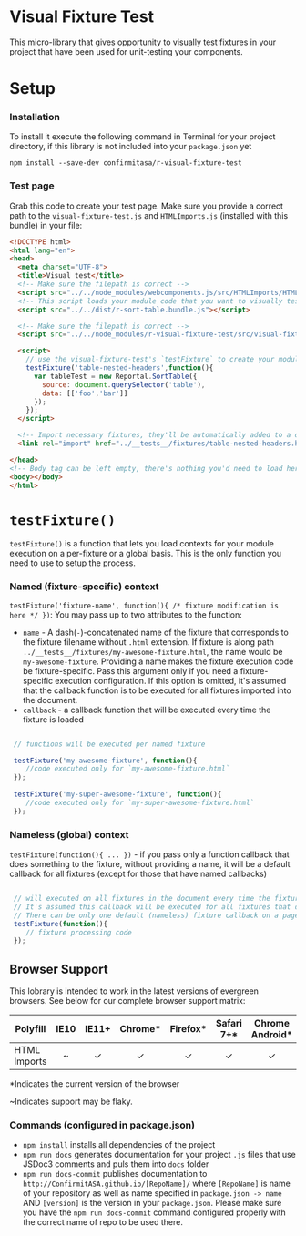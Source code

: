 
# Visual Fixture Test

This micro-library that gives opportunity to visually test fixtures in your project that have been used for unit-testing your components.

# Setup

### Installation

To install it execute the following command in Terminal for your project directory, if this library is not included into your `package.json` yet

```
npm install --save-dev confirmitasa/r-visual-fixture-test
```

### Test page

Grab this code to create your test page. Make sure you provide a correct path to the `visual-fixture-test.js` and `HTMLImports.js` (installed with this bundle) in your file:

``` html
<!DOCTYPE html>
<html lang="en">
<head>
  <meta charset="UTF-8">
  <title>Visual test</title>
  <!-- Make sure the filepath is correct -->
  <script src="../../node_modules/webcomponents.js/src/HTMLImports/HTMLImports.js"></script>
  <!-- This script loads your module code that you want to visually test on your fixtures-->
  <script src="../../dist/r-sort-table.bundle.js"></script>

  <!-- Make sure the filepath is correct -->
  <script src="../../node_modules/r-visual-fixture-test/src/visual-fixture-test.js"></script>

  <script>
    // use the visual-fixture-test's `testFixture` to create your module's execution context for a fixture
    testFixture('table-nested-headers',function(){
      var tableTest = new Reportal.SortTable({
        source: document.querySelector('table'),
        data: [['foo','bar']]
      });
    });
  </script>

  <!-- Import necessary fixtures, they'll be automatically added to a dropdown on that page for selection. The first fixture in this import list will load on pageload. Make sure the path is correct-->
  <link rel="import" href="../__tests__/fixtures/table-nested-headers.html">

</head>
<!-- Body tag can be left empty, there's nothing you'd need to load here -->
<body></body>
</html>
```

# `testFixture()`

`testFixture()` is a function that lets you load contexts for your module execution on a per-fixture or a global basis. This is the only function you need to use to setup the process.

### Named (fixture-specific) context

`testFixture('fixture-name', function(){ /* fixture modification is here */ })`: You may pass up to two attributes to the function:

* `name` - A dash(`-`)-concatenated name of the fixture that corresponds to the fixture filename without `.html` extension.  If fixture is along path `../__tests__/fixtures/my-awesome-fixture.html`, the name would be `my-awesome-fixture`. Providing a name makes the fixture execution code be fixture-specific. Pass this argument only if you need a fixture-specific execution configuration. If this option is omitted, it's assumed that the callback function is to be executed for all fixtures imported into the document.
* `callback` - a callback function that will be executed every time the fixture is loaded

``` javascript

 // functions will be executed per named fixture

 testFixture('my-awesome-fixture', function(){
    //code executed only for `my-awesome-fixture.html`
 });
 
 testFixture('my-super-awesome-fixture', function(){
    //code executed only for `my-super-awesome-fixture.html`
 });

 ```

### Nameless (global) context

`testFixture(function(){ ... })` - if you pass only a function callback that does something to the fixture, without providing a name, it will be a default callback for all fixtures (except for those that have named callbacks)


``` javascript

 // will executed on all fixtures in the document every time the fixture is loaded.
 // It's assumed this callback will be executed for all fixtures that don't have a fixture-specific code. 
 // There can be only one default (nameless) fixture callback on a page
 testFixture(function(){
    // fixture processing code
 });

 ```

## Browser Support

This lobrary is intended to work in the latest versions of evergreen browsers. See below
for our complete browser support matrix:

| Polyfill   | IE10 | IE11+ | Chrome* | Firefox* | Safari 7+* | Chrome Android* | Mobile Safari* |
| ---------- |:----:|:-----:|:-------:|:--------:|:----------:|:---------------:|:--------------:|
| HTML Imports | ~ | ✓ | ✓ | ✓ | ✓| ✓| ✓ |

*Indicates the current version of the browser

~Indicates support may be flaky.


### Commands (configured in package.json)

- `npm install` installs all dependencies of the project
- `npm run docs` generates documentation for your project `.js` files that use JSDoc3 comments and puls them into `docs` folder
- `npm run docs-commit`  publishes documentation to `http://ConfirmitASA.github.io/[RepoName]/` where `[RepoName]` is name of your repository as well as name specified in `package.json -> name` AND `[version]` is the version in your `package.json`. 
Please make sure you have the `npm run docs-commit` command configured properly with the correct name of repo to be used there.

